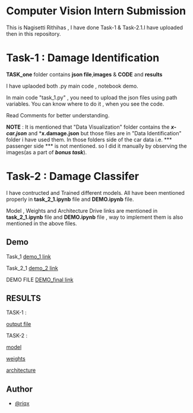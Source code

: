 # Computer Vision Intern Submission

This is Nagisetti Rithihas , I have done Task-1 & Task-2.1.I have uploaded then in this repository.
 

# Task-1 : Damage Identification

**TASK_one** folder contains **json file**,**images** & **CODE** and **results**

I have uplaoded both .py main code , notebook demo.

In main code "task_1.py" , you need to upload the json files using path variables.
You can know where to do it , when you see the code.

Read Comments for better understanding.

**NOTE** : It is mentioned that "Data Visualization" folder contains the ***x-car.json*** and ***x.damage.json** but those files are in "Data Identification" folder i have used them.
In those folders side of the car data i.e. *** passenger side *** is not mentioned. so I did it manually by observing the images(as a part of ***bonus task***).

# Task-2 : Damage Classifer

I have contructed and Trained different models. All have been mentioned properly in **task_2_1.ipynb** file and **DEMO.ipynb** file.

Model , Weights and Architecture Drive links are mentioned in **task_2_1.ipynb** file and **DEMO.ipynb** file , way to implement them is also mentioned in the above files.

## Demo

Task_1 [demo_1 link](https://colab.research.google.com/drive/1pczamTh2k104ts8guHHyhmb2x_yon_03?usp=sharing) 

Task_2_1 [demo_2 link](https://drive.google.com/file/d/13Fnu_tRja5AyhoBeK_GSoK5pJdhQ_8Bh/view?usp=sharing)

DEMO FILE [DEMO_final link](https://colab.research.google.com/drive/1grtvdLpo971o1tcJ5k0FdmjB21yr0h-9?usp=sharing)

## RESULTS

TASK-1 :

[output file](https://drive.google.com/file/d/1-B3OCSSmByqWOMbvCAczJ1c7Iem9ZIxq/view?usp=sharing)

TASK-2 :

[model](https://drive.google.com/file/d/1-AP4cMctAZ7hSv63sDMcNPo_O1KC4jdP/view?usp=sharing)

[weights](https://drive.google.com/file/d/1-D5NVduYDYEqNDJh379W4gJlZCuXpNoR/view?usp=sharing)

[architecture](https://drive.google.com/file/d/1-Ge2qtLe31kttiEm5B16RvkpqC4of_M2/view?usp=sharing)


## Author

- [@riqx](https://github.com/riqx-code)
